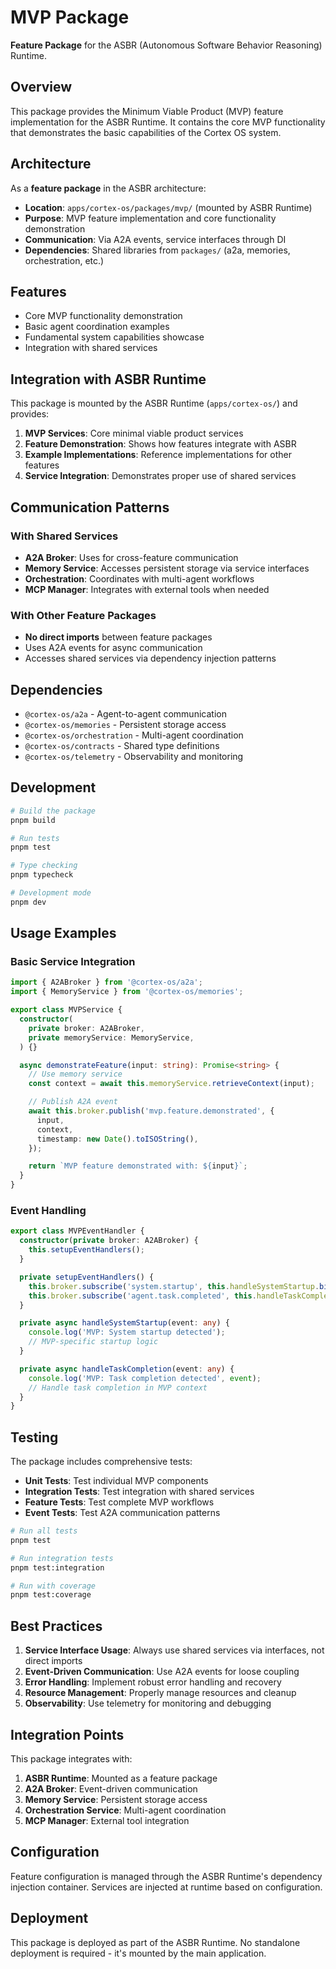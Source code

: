 # MVP Package

**Feature Package** for the ASBR (Autonomous Software Behavior Reasoning) Runtime.

## Overview

This package provides the Minimum Viable Product (MVP) feature implementation for the ASBR Runtime. It contains the core MVP functionality that demonstrates the basic capabilities of the Cortex OS system.

## Architecture

As a **feature package** in the ASBR architecture:

- **Location**: `apps/cortex-os/packages/mvp/` (mounted by ASBR Runtime)
- **Purpose**: MVP feature implementation and core functionality demonstration
- **Communication**: Via A2A events, service interfaces through DI
- **Dependencies**: Shared libraries from `packages/` (a2a, memories, orchestration, etc.)

## Features

- Core MVP functionality demonstration
- Basic agent coordination examples
- Fundamental system capabilities showcase
- Integration with shared services

## Integration with ASBR Runtime

This package is mounted by the ASBR Runtime (`apps/cortex-os/`) and provides:

1. **MVP Services**: Core minimal viable product services
2. **Feature Demonstration**: Shows how features integrate with ASBR
3. **Example Implementations**: Reference implementations for other features
4. **Service Integration**: Demonstrates proper use of shared services

## Communication Patterns

### With Shared Services

- **A2A Broker**: Uses for cross-feature communication
- **Memory Service**: Accesses persistent storage via service interfaces
- **Orchestration**: Coordinates with multi-agent workflows
- **MCP Manager**: Integrates with external tools when needed

### With Other Feature Packages

- **No direct imports** between feature packages
- Uses A2A events for async communication
- Accesses shared services via dependency injection patterns

## Dependencies

- `@cortex-os/a2a` - Agent-to-agent communication
- `@cortex-os/memories` - Persistent storage access
- `@cortex-os/orchestration` - Multi-agent coordination
- `@cortex-os/contracts` - Shared type definitions
- `@cortex-os/telemetry` - Observability and monitoring

## Development

```bash
# Build the package
pnpm build

# Run tests
pnpm test

# Type checking
pnpm typecheck

# Development mode
pnpm dev
```

## Usage Examples

### Basic Service Integration

```typescript
import { A2ABroker } from '@cortex-os/a2a';
import { MemoryService } from '@cortex-os/memories';

export class MVPService {
  constructor(
    private broker: A2ABroker,
    private memoryService: MemoryService,
  ) {}

  async demonstrateFeature(input: string): Promise<string> {
    // Use memory service
    const context = await this.memoryService.retrieveContext(input);

    // Publish A2A event
    await this.broker.publish('mvp.feature.demonstrated', {
      input,
      context,
      timestamp: new Date().toISOString(),
    });

    return `MVP feature demonstrated with: ${input}`;
  }
}
```

### Event Handling

```typescript
export class MVPEventHandler {
  constructor(private broker: A2ABroker) {
    this.setupEventHandlers();
  }

  private setupEventHandlers() {
    this.broker.subscribe('system.startup', this.handleSystemStartup.bind(this));
    this.broker.subscribe('agent.task.completed', this.handleTaskCompletion.bind(this));
  }

  private async handleSystemStartup(event: any) {
    console.log('MVP: System startup detected');
    // MVP-specific startup logic
  }

  private async handleTaskCompletion(event: any) {
    console.log('MVP: Task completion detected', event);
    // Handle task completion in MVP context
  }
}
```

## Testing

The package includes comprehensive tests:

- **Unit Tests**: Test individual MVP components
- **Integration Tests**: Test integration with shared services
- **Feature Tests**: Test complete MVP workflows
- **Event Tests**: Test A2A communication patterns

```bash
# Run all tests
pnpm test

# Run integration tests
pnpm test:integration

# Run with coverage
pnpm test:coverage
```

## Best Practices

1. **Service Interface Usage**: Always use shared services via interfaces, not direct imports
2. **Event-Driven Communication**: Use A2A events for loose coupling
3. **Error Handling**: Implement robust error handling and recovery
4. **Resource Management**: Properly manage resources and cleanup
5. **Observability**: Use telemetry for monitoring and debugging

## Integration Points

This package integrates with:

1. **ASBR Runtime**: Mounted as a feature package
2. **A2A Broker**: Event-driven communication
3. **Memory Service**: Persistent storage access
4. **Orchestration Service**: Multi-agent coordination
5. **MCP Manager**: External tool integration

## Configuration

Feature configuration is managed through the ASBR Runtime's dependency injection container. Services are injected at runtime based on configuration.

## Deployment

This package is deployed as part of the ASBR Runtime. No standalone deployment is required - it's mounted by the main application.
